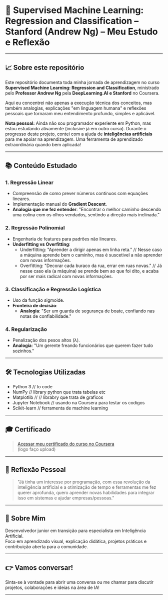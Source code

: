 
# 🧠 Supervised Machine Learning: Regression and Classification – Stanford (Andrew Ng) – Meu Estudo e Reflexão

---

## 📈 Sobre este repositório

Este repositório documenta toda minha jornada de aprendizagem no curso **Supervised Machine Learning: Regression and Classification**, ministrado pelo **Professor Andrew Ng** pela **DeepLearning.AI e Stanford** no Coursera.

Aqui eu concentrei não apenas a execução técnica dos conceitos, mas também analogias, explicações "em linguagem humana" e reflexões pessoais que tornaram meu entendimento profundo, simples e aplicável.

**Nota pessoal:** Ainda não sou programador experiente em Python, mas estou estudando ativamente (inclusive já em outro curso). Durante o progresso deste projeto, contei com a ajuda de **inteligências artificiais** para me apoiar na aprendizagem. Uma ferramenta de aprendizado extraordinária quando bem aplicada!

---

## 📚 Conteúdo Estudado

### 1. Regressão Linear
- Compreensão de como prever números contínuos com equações lineares.
- Implementação manual do **Gradient Descent**.
- **Analogia que me fez entender**: "Encontrar o melhor caminho descendo uma colina com os olhos vendados, sentindo a direção mais inclinada."

### 2. Regressão Polinomial
- Engenharia de features para padrões não lineares.
- **Underfitting vs Overfitting**:
  - Underfitting: "Aprender a dirigir apenas em linha reta." // Nesse caso a máquina aprende bem o caminho, mas é suscetivel a não aprender com novas informações.
  - Overfitting: "Decorar cada buraco da rua, errar em ruas novas." // Já nesse caso ela (a máquina) se prende bem ao que foi dito, e acaba por ser mais radical com novas informações.

### 3. Classificação e Regressão Logística
- Uso da função sigmoide.
- **Fronteira de decisão**:
  - **Analogia**: "Ser um guarda de segurança de boate, confiando nas notas de confiabilidade."

### 4. Regularização
- Penalização dos pesos altos (λ).
- **Analogia**: "Um gerente freando funcionários que querem fazer tudo sozinhos."

---

## 🛠️ Tecnologias Utilizadas
- Python 3 // to code
- NumPy // library python que trata tabelas etc
- Matplotlib //  // librabry que trata de graficos
- Jupyter Notebook // usando na Coursera para testar os codigos
- Scikit-learn // ferramenta de machine learning 

---

## 🎓 Certificado

> [Acessar meu certificado do curso no Coursera](#)  
(logo faço upload)

---

## 💬 Reflexão Pessoal

> "Já tinha um interesse por programação, com essa revolução da inteligência artificial e a otimização de tempo e ferramentas me fez querer aprofunda, quero aprender novas habilidades para integrar isso em sistemas e ajudar empresas/pessoas."

---

## 👤 Sobre Mim

Desenvolvedor junior em transição para especialista em Inteligência Artificial.  
Foco em aprendizado visual, explicação didática, projetos práticos e contribuição aberta para a comunidade.

---

## 👉 Vamos conversar!
Sinta-se à vontade para abrir uma conversa ou me chamar para discutir projetos, colaborações e ideias na área de IA!

---
